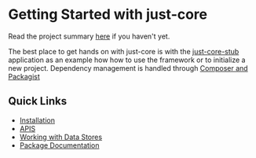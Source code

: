 # Getting Started with just-core

Read the project summary <a href="https://chglongstone.github.io/just-core">here</a> if you haven't yet.

The best place to get hands on with just-core is with the [just-core-stub](../just-core-stub) application 
as an example how how to use the framework or to initialize a new project. 
Dependency management is handled through [Composer and Packagist](Packages-and-Extensions)


## Quick Links


* [Installation](Project-Installation)
* [APIS](APIs)
* [Working with Data Stores](Data-layer)
* [Package Documentation](api/)
